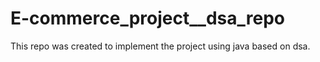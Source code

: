 # E-commerce_project__dsa_repo
This repo was created to implement the project using java based on dsa.
